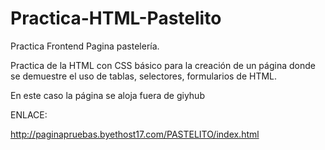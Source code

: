 # Practica-HTML-Pastelito
Practica Frontend Pagina pastelería.

Practica de la HTML con CSS básico para la creación de un página donde se demuestre el uso de tablas, selectores, formularios de HTML.

En este caso la página se aloja fuera de giyhub

ENLACE: 

http://paginapruebas.byethost17.com/PASTELITO/index.html

